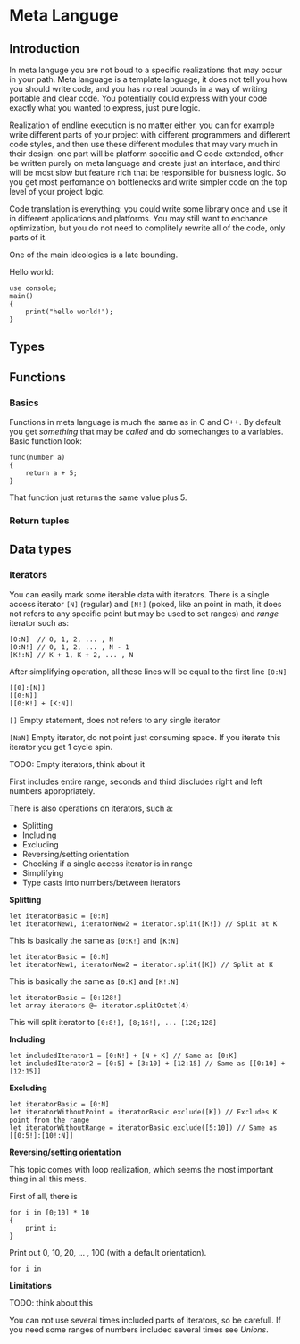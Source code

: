 # Meta Languge
## Introduction
In meta languge you are not boud to a specific realizations that may occur in your path.
Meta language is a template language, it does not tell you how you should write code, and you has no real bounds in a way of writing portable and clear code.
You potentially could express with your code exactly what you wanted to express, just pure logic.

Realization of endline execution is no matter either, you can for example write different parts of your project with different programmers and different code styles, and then use these different modules that may vary much in their design: one part will be platform specific and C code extended, other be written purely on meta language and create just an interface, and third will be most slow but feature rich that be responsible for buisness logic. So you get most perfomance on bottlenecks and write simpler code on the top level of your project logic.

Code translation is everything: you could write some library once and use it in different applications and platforms. You may still want to enchance optimization, but you do not need to complitely rewrite all of the code, only parts of it.

One of the main ideologies is a late bounding.

Hello world:
```
use console;
main()
{
    print("hello world!");
}
```
## Types
## Functions
### Basics
Functions in meta language is much the same as in C and C++.
By default you get _something_ that may be _called_ and do somechanges to a variables.
Basic function look:
```
func(number a)
{
    return a + 5;
}
```
That function just returns the same value plus 5.
### Return tuples
## Data types
### Iterators
You can easily mark some iterable data with iterators.
There is a single access iterator `[N]` (regular) and `[N!]` (poked, like an point in math, it does not refers to any specific point but may be used to set ranges) and _range_ iterator such as:
```
[0:N]  // 0, 1, 2, ... , N
[0:N!] // 0, 1, 2, ... , N - 1
[K!:N] // K + 1, K + 2, ... , N
```
After simplifying operation, all these lines will be equal to the first line `[0:N]`
```
[[0]:[N]]
[[0:N]]
[[0:K!] + [K:N]]
```

`[]` Empty statement, does not refers to any single iterator

`[NaN]` Empty iterator, do not point just consuming space. If you iterate this iterator you get 1 cycle spin.

TODO: Empty iterators, think about it

First includes entire range, seconds and third discludes right and left numbers appropriately.

There is also operations on iterators, such a:

- Splitting 
- Including
- Excluding
- Reversing/setting orientation
- Checking if a single access iterator is in range
- Simplifying
- Type casts into numbers/between iterators

**Splitting**

```
let iteratorBasic = [0:N]
let iteratorNew1, iteratorNew2 = iterator.split([K!]) // Split at K 
```
This is basically the same as `[0:K!]` and `[K:N]`

```
let iteratorBasic = [0:N]
let iteratorNew1, iteratorNew2 = iterator.split([K]) // Split at K
```
This is basically the same as `[0:K]` and `[K!:N]`

```
let iteratorBasic = [0:128!]
let array iterators @= iterator.splitOctet(4)
```
This will split iterator to `[0:8!], [8;16!], ... [120;128]`

**Including**

```
let includedIterator1 = [0:N!] + [N + K] // Same as [0:K]
let includedIterator2 = [0:5] + [3:10] + [12:15] // Same as [[0:10] + [12:15]]
```

**Excluding**

```
let iteratorBasic = [0:N]
let iteratorWithoutPoint = iteratorBasic.exclude([K]) // Excludes K point from the range
let iteratorWithoutRange = iteratorBasic.exclude([5:10]) // Same as [[0:5!]:[10!:N]]
```

**Reversing/setting orientation**

This topic comes with loop realization, which seems the most important thing in all this mess.

First of all, there is

```
for i in [0;10] * 10
{
    print i;
}
```

Print out 0, 10, 20, ... , 100 (with a default orientation).

```
for i in 
```


**Limitations**

TODO: think about this

You can not use several times included parts of iterators, so be carefull. If you need some ranges of numbers included several times see _Unions_.
